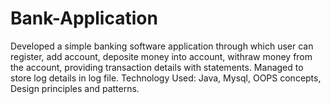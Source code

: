 # Bank-Application

Developed a simple banking software application through which user can register,
add account, deposite money into account, withraw money from the account,
providing transaction details with statements. Managed to store log details in log file.
Technology Used: Java, Mysql, OOPS concepts, Design principles and patterns. 
